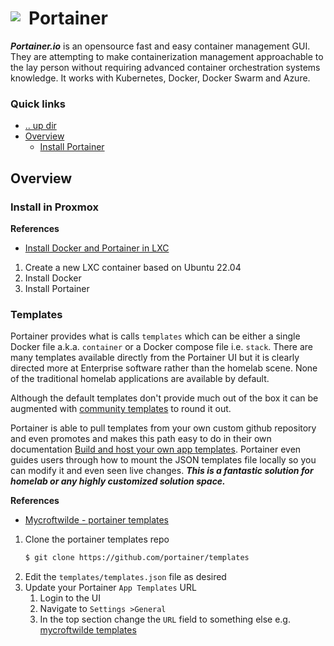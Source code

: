 # Portainer <img style="margin: 6px 13px 0px 0px" align="left" src="../../data/images/logo_36x36.png" />

***Portainer.io*** is an opensource fast and easy container management GUI. They are attempting to 
make containerization management approachable to the lay person without requiring advanced container 
orchestration systems knowledge. It works with Kubernetes, Docker, Docker Swarm and Azure.

### Quick links
- [.. up dir](../README.md)
- [Overview](#overview)
  - [Install Portainer](#install-portainer)

## Overview

### Install in Proxmox

**References**
* [Install Docker and Portainer in LXC](https://www.cynicalsignals.com/installing-portainer-in-a-proxmox-lxc/)

1. Create a new LXC container based on Ubuntu 22.04
2. Install Docker
3. Install Portainer

### Templates
Portainer provides what is calls `templates` which can be either a single Docker file a.k.a. `container` or a Docker 
compose file i.e. `stack`. There are many templates available directly from the Portainer UI but it 
is clearly directed more at Enterprise software rather than the homelab scene. None of the 
traditional homelab applications are available by default.

Although the default templates don't provide much out of the box it can be augmented with [community 
templates](https://github.com/Lissy93/portainer-templates) to round it out.

Portainer is able to pull templates from your own custom github repository and even promotes and 
makes this path easy to do in their own documentation 
[Build and host your own app templates](https://docs.portainer.io/2.24/advanced/app-templates/build).
Portainer even guides users through how to mount the JSON templates file locally so you can modify it 
and even seen live changes. ***This is a fantastic solution for homelab or any highly customized 
solution space.***

**References**
* [Mycroftwilde - portainer templates](https://github.com/mycroftwilde/portainer_templates/tree/master/TableOfContents/Portainer)

1. Clone the portainer templates repo
   ```bash
   $ git clone https://github.com/portainer/templates
   ```
2. Edit the `templates/templates.json` file as desired
3. Update your Portainer `App Templates` URL
   1. Login to the UI
   2. Navigate to `Settings >General`
   3. In the top section change the `URL` field to something else e.g. [mycroftwilde templates](https://raw.githubusercontent.com/mycroftwilde/portainer_templates/master/Template/template.json)

